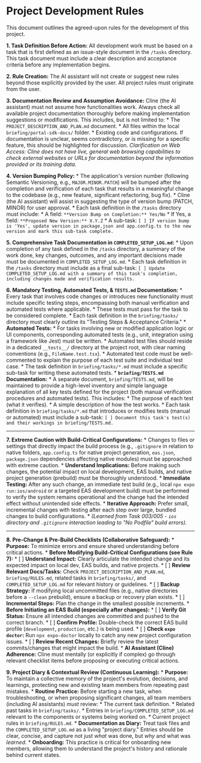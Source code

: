 # Project Development Rules

This document outlines the agreed-upon rules for the development of this project.

**1. Task Definition Before Action:**
    All development work must be based on a task that is first defined as an issue-style document in the `/tasks` directory. This task document must include a clear description and acceptance criteria before any implementation begins.

**2. Rule Creation:**
    The AI assistant will not create or suggest new rules beyond those explicitly provided by the user. All project rules must originate from the user.

**3. Documentation Review and Assumption Avoidance:**
    Cline (the AI assistant) must not assume how functionalities work. Always check all available project documentation thoroughly before making implementation suggestions or modifications. This includes, but is not limited to:
    *   The `PROJECT_DESCRIPTION_AND_PLAN.md` document.
    *   All files within the local `briefing/portal-sdk-docs/` folder.
    *   Existing code and configurations.
    If documentation is unclear, seems contradictory, or is missing for a specific feature, this should be highlighted for discussion.
    *Clarification on Web Access: Cline does not have live, general web browsing capabilities to check external websites or URLs for documentation beyond the information provided or its training data.*

**4. Version Bumping Policy:**
    *   The application's version number (following Semantic Versioning, e.g., `MAJOR.MINOR.PATCH`) will be bumped after the completion and verification of each task that results in a meaningful change to the codebase (e.g., new feature, significant refactoring, bug fix).
    *   Cline (the AI assistant) will assist in suggesting the type of version bump (PATCH, MINOR) for user approval.
    *   Each task definition in the `/tasks` directory must include:
        *   A field: `**Version Bump on Completion:** Yes/No`
        *   If Yes, a field: `**Proposed New Version:** X.Y.Z`
        *   A sub-task: `[ ] If version bump is 'Yes', update version in package.json and app.config.ts to the new version and mark this sub-task complete.`

**5. Comprehensive Task Documentation in `COMPLETED_SETUP_LOG.md`:**
    *   Upon completion of any task defined in the `/tasks` directory, a summary of the work done, key changes, outcomes, and any important decisions made must be documented in `COMPLETED_SETUP_LOG.md`.
    *   Each task definition in the `/tasks` directory must include as a final sub-task: `[ ] Update COMPLETED_SETUP_LOG.md with a summary of this task's completion, including changes made and verification results.`

**6. Mandatory Testing, Automated Tests, & `TESTS.md` Documentation:**
    *   Every task that involves code changes or introduces new functionality must include specific testing steps, encompassing both manual verification and automated tests where applicable.
    *   These tests must pass for the task to be considered complete.
    *   Each task definition in the `briefing/tasks/` directory must clearly outline its "Testing Steps & Acceptance Criteria."
    *   **Automated Tests:**
        *   For tasks involving new or modified application logic or UI components, corresponding automated tests (e.g., unit, integration using a framework like Jest) must be written.
        *   Automated test files should reside in a dedicated `__tests__/` directory at the project root, with clear naming conventions (e.g., `FileName.test.tsx`).
        *   Automated test code must be well-commented to explain the purpose of each test suite and individual test case.
        *   The task definition in `briefing/tasks/*.md` must include a specific sub-task for writing these automated tests.
    *   **`briefing/TESTS.md` Documentation:**
        *   A separate document, `briefing/TESTS.md`, will be maintained to provide a high-level inventory and simple language explanation of all key tests defined for the project (both manual verification procedures and automated tests). This includes:
            *   The purpose of each test (what it verifies).
            *   A simple description of how the test works.
        *   Each task definition in `briefing/tasks/*.md` that introduces or modifies tests (manual or automated) must include a sub-task: `[ ] Document this task's test(s) and their workings in briefing/TESTS.md.`

---

**7. Extreme Caution with Build-Critical Configurations:**
    *   Changes to files or settings that directly impact the build process (e.g., `.gitignore` in relation to native folders, `app.config.ts` for native project generation, `eas.json`, `package.json` dependencies affecting native modules) must be approached with extreme caution.
    *   **Understand Implications:** Before making such changes, the potential impact on local development, EAS builds, and native project generation (prebuild) must be thoroughly understood.
    *   **Immediate Testing:** After any such change, an immediate test build (e.g., local `npx expo run:ios/android` or a targeted EAS development build) must be performed to verify the system remains operational and the change had the intended effect without unintended side effects.
    *   **Iterative Approach:** Prefer small, incremental changes with testing after each step over large, bundled changes to build configurations.
    *   *(Learned from Task 003/005 - `ios` directory and `.gitignore` interaction leading to "No Podfile" build errors).*

---

**8. Pre-Change & Pre-Build Checklists (Collaborative Safeguard):**
    *   **Purpose:** To minimize errors and ensure shared understanding before critical actions.
    *   **Before Modifying Build-Critical Configurations (see Rule 7):**
        *   [ ] **Understand Impact:** Clearly articulate the intended change and its expected impact on local dev, EAS builds, and native projects.
        *   [ ] **Review Relevant Docs/Tasks:** Check `PROJECT_DESCRIPTION_AND_PLAN.md`, `briefing/RULES.md`, related tasks in `briefing/tasks/`, and `COMPLETED_SETUP_LOG.md` for relevant history or guidelines.
        *   [ ] **Backup Strategy:** If modifying local uncommitted files (e.g., native directories before a `--clean` prebuild), ensure a backup or recovery plan exists.
        *   [ ] **Incremental Steps:** Plan the change in the smallest possible increments.
    *   **Before Initiating an EAS Build (especially after changes):**
        *   [ ] **Verify Git Status:** Ensure all intended changes are committed and pushed to the correct branch.
        *   [ ] **Confirm Profile:** Double-check the correct EAS build profile (`development`, `production`, etc.) is being used.
        *   [ ] **Check `expo doctor`:** Run `npx expo-doctor` locally to catch any new project configuration issues.
        *   [ ] **Review Recent Changes:** Briefly review the latest commits/changes that might impact the build.
    *   **AI Assistant (Cline) Adherence:** Cline must mentally (or explicitly if complex) go through relevant checklist items before proposing or executing critical actions.

**9. Project Diary & Contextual Review (Continuous Learning):**
    *   **Purpose:** To maintain a collective memory of the project's evolution, decisions, and learnings, protecting new and existing team members from repeating past mistakes.
    *   **Routine Practice:** Before starting a new task, when troubleshooting, or when proposing significant changes, all team members (including AI assistants) *must* review:
        *   The current task definition.
        *   Related past tasks in `briefing/tasks/`.
        *   Entries in `briefing/COMPLETED_SETUP_LOG.md` relevant to the components or systems being worked on.
        *   Current project rules in `briefing/RULES.md`.
    *   **Documentation as Diary:** Treat task files and the `COMPLETED_SETUP_LOG.md` as a living "project diary." Entries should be clear, concise, and capture not just *what* was done, but *why* and what was *learned*.
    *   **Onboarding:** This practice is critical for onboarding new members, allowing them to understand the project's history and rationale behind current states.
